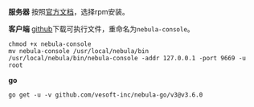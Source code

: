 **服务器**
按照[官方文档](https://docs.nebula-graph.com.cn/3.6.0/4.deployment-and-installation/1.resource-preparations/)，选择rpm安装。

**客户端**
[github](https://github.com/vesoft-inc/nebula-console/releases)下载可执行文件，重命名为`nebula-console`。
```
chmod +x nebula-console
mv nebula-console /usr/local/nebula/bin
/usr/local/nebula/bin/nebula-console -addr 127.0.0.1 -port 9669 -u root
```

**go**
```
go get -u -v github.com/vesoft-inc/nebula-go/v3@v3.6.0
```
